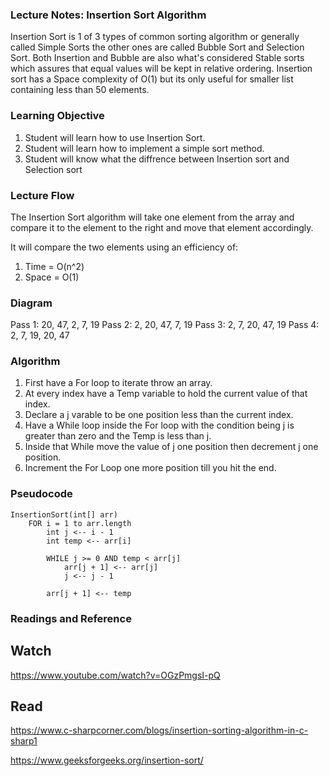 ### Lecture Notes: Insertion Sort Algorithm

Insertion Sort is 1 of 3 types of common sorting algorithm or generally called Simple Sorts the other ones 
are called Bubble Sort and Selection Sort. Both Insertion and Bubble are also what's considered Stable sorts 
which assures that equal values will be kept in relative ordering. Insertion sort has a Space complexity of O(1) 
but its only useful for smaller list containing less than 50 elements. 

### Learning Objective 

1. Student will learn how to use Insertion Sort.
2. Student will learn how to implement a simple sort method.
3. Student will know what the diffrence between Insertion sort and Selection sort 

### Lecture Flow 

The Insertion Sort algorithm will take one element from the array and compare it to the element to the right and move that element accordingly.

It will compare the two elements using an efficiency of:
1. Time = O(n^2) 
2. Space = O(1)


### Diagram 

Pass 1: 20, 47, 2, 7, 19 
Pass 2: 2, 20, 47, 7, 19
Pass 3: 2, 7, 20, 47, 19
Pass 4: 2, 7, 19, 20, 47

### Algorithm

1. First have a For loop to iterate throw an array.
2. At every index have a Temp variable to hold the current value of that index.
3. Declare a j varable to be one position less than the current index.
4. Have a While loop inside the For loop with the condition being j is greater than zero and the Temp is less than j.
5. Inside that While move the value of j one position then decrement j one position.
6. Increment the For Loop one more position till you hit the end.

### Pseudocode

	InsertionSort(int[] arr)
		FOR i = 1 to arr.length
			int j <-- i - 1
			int temp <-- arr[i]

			WHILE j >= 0 AND temp < arr[j]
				arr[j + 1] <-- arr[j]
				j <-- j - 1

			arr[j + 1] <-- temp

### Readings and Reference

## Watch 

https://www.youtube.com/watch?v=OGzPmgsI-pQ

## Read 

https://www.c-sharpcorner.com/blogs/insertion-sorting-algorithm-in-c-sharp1

https://www.geeksforgeeks.org/insertion-sort/
